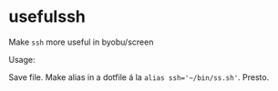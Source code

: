 usefulssh
=========

Make `ssh` more useful in byobu/screen 

Usage:

Save file. Make alias in a dotfile á la `alias ssh='~/bin/ss.sh'`. Presto.
